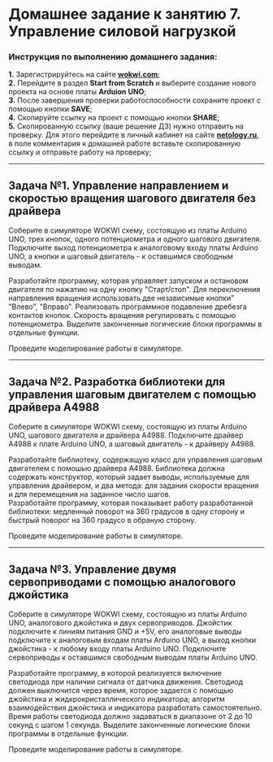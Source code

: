 # Домашнее задание к занятию 7. Управление силовой нагрузкой
### Инструкция по выполнению домашнего задания:
**1.** Зарегистрируйтесь на сайте **[wokwi.com](https://wokwi.com/)**;<br>
**2.** Перейдите в раздел **Start from Scratch** и выберите создание нового проекта на основе платы **Arduion UNO**;<br>
**3.** После завершения проверки работоспособности сохраните проект с помощью кнопки **SAVE**;<br>
**4.** Скопируйте ссылку на проект с помощью кнопки **SHARE**;<br>
**5.** Скопированную ссылку (ваше решение ДЗ) нужно отправить на проверку. Для этого перейдите в личный кабинет на сайте **[netology.ru](https://netology.ru/)**, в поле комментария к домашней работе вставьте скопированную ссылку и отправьте работу на проверку;

------------

## Задача №1. Управление направлением и скоростью вращения шагового двигателя без драйвера

Соберите в симуляторе WOKWI схему, состоящую из платы Arduino UNO, трех кнопок, одного потенциометра и одного шагового двигателя. Подключите выход потенциометра к аналоговому входу платы Arduino UNO, а кнопки и шаговый двигатель - к оставшимся свободным выводам.<br>

Разработайте программу, которая управляет запуском и остановом двигателя по нажатию на одну кнопку "Старт/стоп". Для переключения направления вращения использовать две независимые кнопки" "Влево", "Вправо". Реализовать программное подавление дребезга контактов кнопок. Скорость вращения регулировать с помощью потенциометра. Выделите законченные логические блоки программы в отдельные функции.<br>

Проведите моделирование работы в симуляторе.<br>

------------

## Задача №2. Разработка библиотеки для управления шаговым двигателем с помощью драйвера A4988

Соберите в симуляторе WOKWI схему, состоящую из платы Arduino UNO, шагового двигателя и драйвера А4988. Подключите драйвер А4988 к плате Arduino UNO, а шаговый двигатель - к драйверу А4988.<br>

Разработайте библиотеку, содержащую класс для управления шаговым двигателем с помошью драйвера А4988. Библиотека должна содержать конструктор, который задает выводы, используемые для управления драйвером, и два метода: для задания скорости вращения и для перемещения на заданное число шагов.<br>
Разработайте программу, которая показывает работу разработанной библиотеки: медленный поворот на 360 градусов в одну сторону и быстрый поворог на 360 градусо в обраную сторону.<br>

Проведите моделирование работы в симуляторе.<br>

------------

## Задача №3. Управление двумя сервоприводами с помощью аналогового джойстика

Соберите в симуляторе WOKWI схему, состоящую из платы Arduino UNO, аналогового джойстика и двух сервоприводов. Джойстик подключите к линиям питания GND и +5V, его аналоговые выводы подключите к аналоговым входам платы Arduino UNO, а выход кнопки джойстика - к любому входу платы Arduino UNO. Подключите сервоприводы к оставшимся свободным выводам платы Arduino UNO.<br>

Разработайте программу, в которой реализуется включение светодиода при наличии сигнала от датчика движения. Светодиод должен выключится через время, которое задается с помощью джойстика и жидкрокристаллического индикатора; алгоритм взаимодействия джойстика и индикатора разработать самостоятельно. Время работы светодиода должно задаваться в  диапазоне от 2 до 10 секунд с шагом 1 секунда. Выделите законченные логические блоки программы в отдельные функции.<br>

Проведите моделирование работы в симуляторе.<br>
